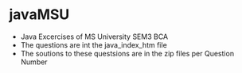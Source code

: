 # javaMSU
- Java Excercises of MS University SEM3 BCA
- The questions are int the java_index_htm file
- The soutions to these questsions are in the zip files per Question Number
